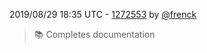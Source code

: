 2019/08/29 18:35 UTC - [1272553](https://github.com/hassio-addons/addon-wireguard/commit/127255380e4ac608ee1d81cec310f8cd44c38fd5) by [@frenck](https://github.com/frenck)
> :books: Completes documentation 

